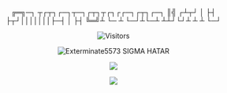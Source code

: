 <p align='center'>
╔═╗─┐ ┬┌┬┐┌─┐┬─┐┌┬┐┬┌┐┌┌─┐┌┬┐┌─┐
║╣ ┌┴┬┘ │ ├┤ ├┬┘│││││││├─┤ │ ├┤ 
╚═╝┴ └─ ┴ └─┘┴└─┴ ┴┴┘└┘┴ ┴ ┴ └─┘
</p>

<p align='center'>
<img alt="Visitors" src="https://komarev.com/ghpvc/?username=Exterminate5573&style=flat&labelColor=black&logo=github&label=Profile+Views&color=0d8ce0"/>
</p>
 
<p align='center'>
<img src="https://topg.org/image/451121/433963.gif" alt="Exterminate5573 SIGMA HATAR">
</p>

<p align="center">
  <a href="https://www.youtube.com/channel/UCE96Qs22Mfto-ZlfI63morA"><img src="https://img.shields.io/badge/YouTube-FF0000?style=for-the-badge&logo=youtube&logoColor=white" />                                                                                                                                    </a>
</p>

<p align="center">
  <img src="https://github-readme-stats.vercel.app/api?username=Exterminate5573&show_icons=true&theme=algolia&hide_title=true&count_private=true" />
</p>


